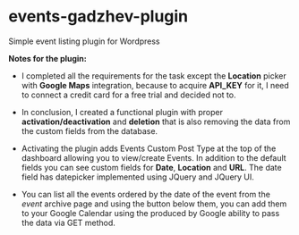 # events-gadzhev-plugin
Simple event listing plugin for Wordpress

**Notes for the plugin:**

- I completed all the requirements for the task except the **Location** picker
with **Google Maps** integration, because to acquire **API_KEY** for it, I need to
connect a credit card for a free trial and decided not to.

- In conclusion, I created a functional plugin with proper **activation/deactivation** and
**deletion** that is also removing the data from the custom fields from the database.

- Activating the plugin adds Events Custom Post Type at the top of the dashboard
allowing you to view/create Events. In addition to the default fields you can see
custom fields for **Date**, **Location** and **URL**. The date field has datepicker implemented
using JQuery and JQuery UI.

- You can list all the events ordered by the date of the event from the *event* archive
page and using the button below them, you can add them to your Google Calendar using the
produced by Google ability to pass the data via GET method.

